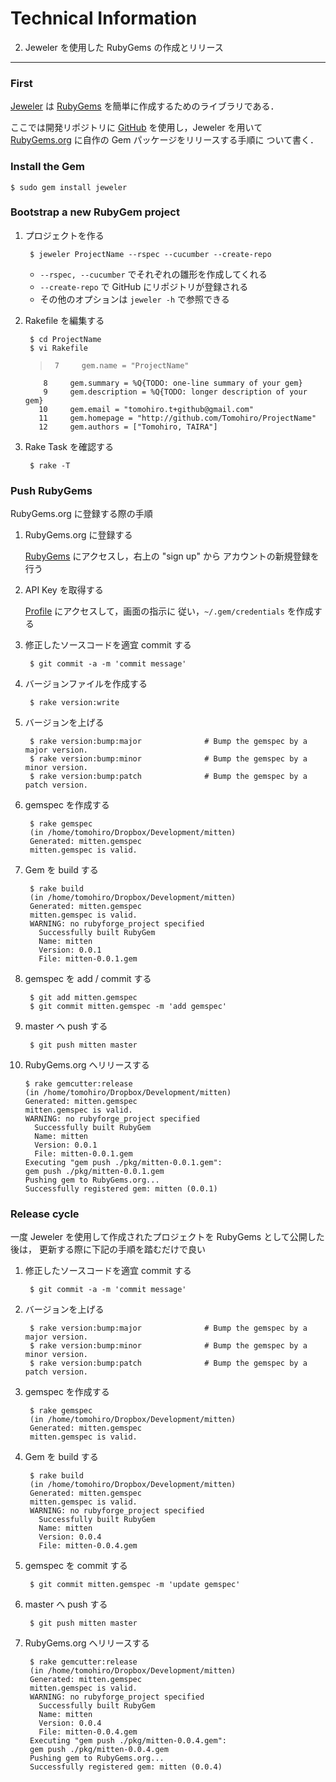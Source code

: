 Technical Information
================================================================================

2. Jeweler を使用した RubyGems の作成とリリース
--------------------------------------------------------------------------------

### First

[Jeweler](http://github.com/technicalpickles/jeweler) は [RubyGems](http://ja.wikipedia.org/wiki/RubyGems)
を簡単に作成するためのライブラリである．

ここでは開発リポジトリに [GitHub](http://github.com) を使用し，Jeweler を用いて
[RubyGems.org](http://rubygems.org) に自作の Gem パッケージをリリースする手順に
ついて書く．

### Install the Gem

    $ sudo gem install jeweler


### Bootstrap a new RubyGem project

1. プロジェクトを作る

        $ jeweler ProjectName --rspec --cucumber --create-repo

    - `--rspec, --cucumber` でそれぞれの雛形を作成してくれる
    - `--create-repo` で GitHub にリポジトリが登録される
    - その他のオプションは `jeweler -h` で参照できる

2. Rakefile を編集する

        $ cd ProjectName
        $ vi Rakefile

    >      7     gem.name = "ProjectName"
           8     gem.summary = %Q{TODO: one-line summary of your gem}
           9     gem.description = %Q{TODO: longer description of your gem}
          10     gem.email = "tomohiro.t+github@gmail.com"
          11     gem.homepage = "http://github.com/Tomohiro/ProjectName"
          12     gem.authors = ["Tomohiro, TAIRA"]

3. Rake Task を確認する

        $ rake -T

### Push RubyGems

RubyGems.org に登録する際の手順

1. RubyGems.org に登録する

    [RubyGems](http://rubygems.org) にアクセスし，右上の "sign up" から
    アカウントの新規登録を行う

2. API Key を取得する

    [Profile](http://rubygems.org/profile) にアクセスして，画面の指示に
    従い，`~/.gem/credentials` を作成する

3. 修正したソースコードを適宜 commit する

        $ git commit -a -m 'commit message'

4. バージョンファイルを作成する

        $ rake version:write

5. バージョンを上げる

        $ rake version:bump:major              # Bump the gemspec by a major version.
        $ rake version:bump:minor              # Bump the gemspec by a minor version.
        $ rake version:bump:patch              # Bump the gemspec by a patch version.

6. gemspec を作成する

        $ rake gemspec
        (in /home/tomohiro/Dropbox/Development/mitten)
        Generated: mitten.gemspec
        mitten.gemspec is valid.

7. Gem を build する

        $ rake build
        (in /home/tomohiro/Dropbox/Development/mitten)
        Generated: mitten.gemspec
        mitten.gemspec is valid.
        WARNING: no rubyforge_project specified
          Successfully built RubyGem
          Name: mitten
          Version: 0.0.1
          File: mitten-0.0.1.gem

8. gemspec を add / commit する

        $ git add mitten.gemspec
        $ git commit mitten.gemspec -m 'add gemspec'

9. master へ push する

        $ git push mitten master

10. RubyGems.org へリリースする

        $ rake gemcutter:release
        (in /home/tomohiro/Dropbox/Development/mitten)
        Generated: mitten.gemspec
        mitten.gemspec is valid.
        WARNING: no rubyforge_project specified
          Successfully built RubyGem
          Name: mitten
          Version: 0.0.1
          File: mitten-0.0.1.gem
        Executing "gem push ./pkg/mitten-0.0.1.gem":
        gem push ./pkg/mitten-0.0.1.gem
        Pushing gem to RubyGems.org...
        Successfully registered gem: mitten (0.0.1)

### Release cycle

一度 Jeweler を使用して作成されたプロジェクトを RubyGems として公開した後は，
更新する際に下記の手順を踏むだけで良い

1. 修正したソースコードを適宜 commit する

        $ git commit -a -m 'commit message'

2. バージョンを上げる

        $ rake version:bump:major              # Bump the gemspec by a major version.
        $ rake version:bump:minor              # Bump the gemspec by a minor version.
        $ rake version:bump:patch              # Bump the gemspec by a patch version.

3. gemspec を作成する

        $ rake gemspec
        (in /home/tomohiro/Dropbox/Development/mitten)
        Generated: mitten.gemspec
        mitten.gemspec is valid.

4. Gem を build する

        $ rake build
        (in /home/tomohiro/Dropbox/Development/mitten)
        Generated: mitten.gemspec
        mitten.gemspec is valid.
        WARNING: no rubyforge_project specified
          Successfully built RubyGem
          Name: mitten
          Version: 0.0.4
          File: mitten-0.0.4.gem

5. gemspec を commit する

        $ git commit mitten.gemspec -m 'update gemspec'

6. master へ push する

        $ git push mitten master

7. RubyGems.org へリリースする

        $ rake gemcutter:release
        (in /home/tomohiro/Dropbox/Development/mitten)
        Generated: mitten.gemspec
        mitten.gemspec is valid.
        WARNING: no rubyforge_project specified
          Successfully built RubyGem
          Name: mitten
          Version: 0.0.4
          File: mitten-0.0.4.gem
        Executing "gem push ./pkg/mitten-0.0.4.gem":
        gem push ./pkg/mitten-0.0.4.gem
        Pushing gem to RubyGems.org...
        Successfully registered gem: mitten (0.0.4)
